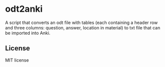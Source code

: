 # odt2anki
A script that converts an odt file with tables (each containing a header row and three columns: question, answer, location in material) to txt file that can be imported into Anki.

## License
MIT license
